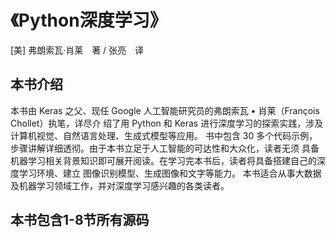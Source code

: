 # 《Python深度学习》

[美] 弗朗索瓦·肖莱　著 / 张亮　译

## 本书介绍
本书由 Keras 之父、现任 Google 人工智能研究员的弗朗索瓦 • 肖莱（François Chollet）执笔，详尽介
绍了用 Python 和 Keras 进行深度学习的探索实践，涉及计算机视觉、自然语言处理、生成式模型等应用。
书中包含 30 多个代码示例，步骤讲解详细透彻。由于本书立足于人工智能的可达性和大众化，读者无须
具备机器学习相关背景知识即可展开阅读。在学习完本书后，读者将具备搭建自己的深度学习环境、建立
图像识别模型、生成图像和文字等能力。
本书适合从事大数据及机器学习领域工作，并对深度学习感兴趣的各类读者。


## 本书包含1-8节所有源码
